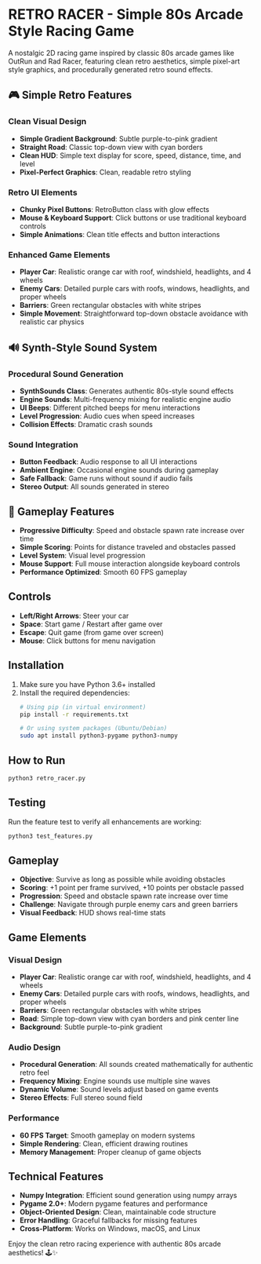 # RETRO RACER - Simple 80s Arcade Style Racing Game

A nostalgic 2D racing game inspired by classic 80s arcade games like OutRun and Rad Racer, featuring clean retro aesthetics, simple pixel-art style graphics, and procedurally generated retro sound effects.

## 🎮 Simple Retro Features

### **Clean Visual Design**
- **Simple Gradient Background**: Subtle purple-to-pink gradient
- **Straight Road**: Classic top-down view with cyan borders
- **Clean HUD**: Simple text display for score, speed, distance, time, and level
- **Pixel-Perfect Graphics**: Clean, readable retro styling

### **Retro UI Elements**
- **Chunky Pixel Buttons**: RetroButton class with glow effects
- **Mouse & Keyboard Support**: Click buttons or use traditional keyboard controls
- **Simple Animations**: Clean title effects and button interactions

### **Enhanced Game Elements**
- **Player Car**: Realistic orange car with roof, windshield, headlights, and 4 wheels
- **Enemy Cars**: Detailed purple cars with roofs, windows, headlights, and proper wheels
- **Barriers**: Green rectangular obstacles with white stripes
- **Simple Movement**: Straightforward top-down obstacle avoidance with realistic car physics

## 🔊 Synth-Style Sound System

### **Procedural Sound Generation**
- **SynthSounds Class**: Generates authentic 80s-style sound effects
- **Engine Sounds**: Multi-frequency mixing for realistic engine audio
- **UI Beeps**: Different pitched beeps for menu interactions
- **Level Progression**: Audio cues when speed increases
- **Collision Effects**: Dramatic crash sounds

### **Sound Integration**
- **Button Feedback**: Audio response to all UI interactions
- **Ambient Engine**: Occasional engine sounds during gameplay
- **Safe Fallback**: Game runs without sound if audio fails
- **Stereo Output**: All sounds generated in stereo

## 🎯 Gameplay Features

- **Progressive Difficulty**: Speed and obstacle spawn rate increase over time
- **Simple Scoring**: Points for distance traveled and obstacles passed
- **Level System**: Visual level progression
- **Mouse Support**: Full mouse interaction alongside keyboard controls
- **Performance Optimized**: Smooth 60 FPS gameplay

## Controls

- **Left/Right Arrows**: Steer your car
- **Space**: Start game / Restart after game over
- **Escape**: Quit game (from game over screen)
- **Mouse**: Click buttons for menu navigation

## Installation

1. Make sure you have Python 3.6+ installed
2. Install the required dependencies:
   ```bash
   # Using pip (in virtual environment)
   pip install -r requirements.txt
   
   # Or using system packages (Ubuntu/Debian)
   sudo apt install python3-pygame python3-numpy
   ```

## How to Run

```bash
python3 retro_racer.py
```

## Testing

Run the feature test to verify all enhancements are working:
```bash
python3 test_features.py
```

## Gameplay

- **Objective**: Survive as long as possible while avoiding obstacles
- **Scoring**: +1 point per frame survived, +10 points per obstacle passed
- **Progression**: Speed and obstacle spawn rate increase over time
- **Challenge**: Navigate through purple enemy cars and green barriers
- **Visual Feedback**: HUD shows real-time stats

## Game Elements

### **Visual Design**
- **Player Car**: Realistic orange car with roof, windshield, headlights, and 4 wheels
- **Enemy Cars**: Detailed purple cars with roofs, windows, headlights, and proper wheels
- **Barriers**: Green rectangular obstacles with white stripes
- **Road**: Simple top-down view with cyan borders and pink center line
- **Background**: Subtle purple-to-pink gradient

### **Audio Design**
- **Procedural Generation**: All sounds created mathematically for authentic retro feel
- **Frequency Mixing**: Engine sounds use multiple sine waves
- **Dynamic Volume**: Sound levels adjust based on game events
- **Stereo Effects**: Full stereo sound field

### **Performance**
- **60 FPS Target**: Smooth gameplay on modern systems
- **Simple Rendering**: Clean, efficient drawing routines
- **Memory Management**: Proper cleanup of game objects

## Technical Features

- **Numpy Integration**: Efficient sound generation using numpy arrays
- **Pygame 2.0+**: Modern pygame features and performance
- **Object-Oriented Design**: Clean, maintainable code structure
- **Error Handling**: Graceful fallbacks for missing features
- **Cross-Platform**: Works on Windows, macOS, and Linux

Enjoy the clean retro racing experience with authentic 80s arcade aesthetics! 🕹️✨
